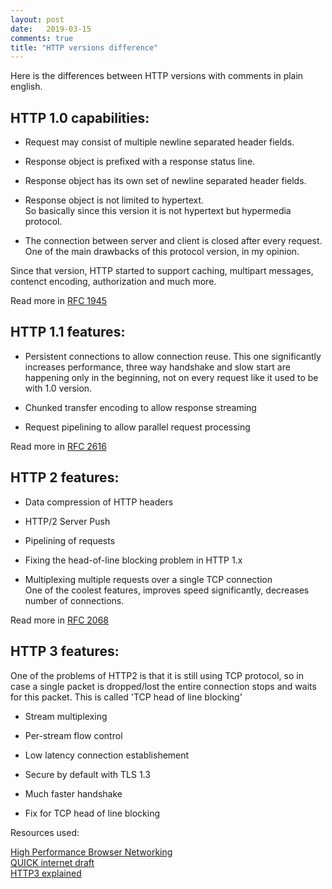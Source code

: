 ```yaml
---
layout: post
date:   2019-03-15
comments: true
title: "HTTP versions difference"
---
```


Here is the differences between HTTP versions with comments in plain english.

## HTTP 1.0 capabilities:  

* Request may consist of multiple newline separated header fields.

* Response object is prefixed with a response status line.

* Response object has its own set of newline separated header fields.

* Response object is not limited to hypertext.  
So basically since this version it is not hypertext but hypermedia protocol.

* The connection between server and client is closed after every request.  
One of the main drawbacks of this protocol version, in my opinion.

Since that version, HTTP started to support caching, multipart messages, contenct encoding, authorization and much more.

Read more in [RFC 1945](https://tools.ietf.org/html/rfc1945)

## HTTP 1.1 features:

* Persistent connections to allow connection reuse. This one significantly increases performance, three way handshake and slow start are happening only in the beginning, not on every request like it used to be with 1.0 version.

* Chunked transfer encoding to allow response streaming

* Request pipelining to allow parallel request processing


Read more in [RFC 2616](https://www.ietf.org/rfc/rfc2616.txt)

## HTTP 2 features:

* Data compression of HTTP headers

* HTTP/2 Server Push

* Pipelining of requests

* Fixing the head-of-line blocking problem in HTTP 1.x

* Multiplexing multiple requests over a single TCP connection  
One of the coolest features, improves speed significantly, decreases number of connections.

Read more in [RFC 2068](https://tools.ietf.org/html/rfc2068)

## HTTP 3 features:

One of the problems of HTTP2 is that it is still using TCP protocol, so in case a single packet is dropped/lost the entire connection stops and waits for this packet. This is called 'TCP head of line blocking'

* Stream multiplexing

* Per-stream flow control

* Low latency connection establishement

* Secure by default with TLS 1.3

* Much faster handshake

* Fix for TCP head of line blocking


Resources used:

[High Performance Browser Networking](https://hpbn.co)  
[QUICK internet draft](https://quicwg.org/base-drafts/draft-ietf-quic-http.html)  
[HTTP3 explained](https://http3-explained.haxx.se/)
